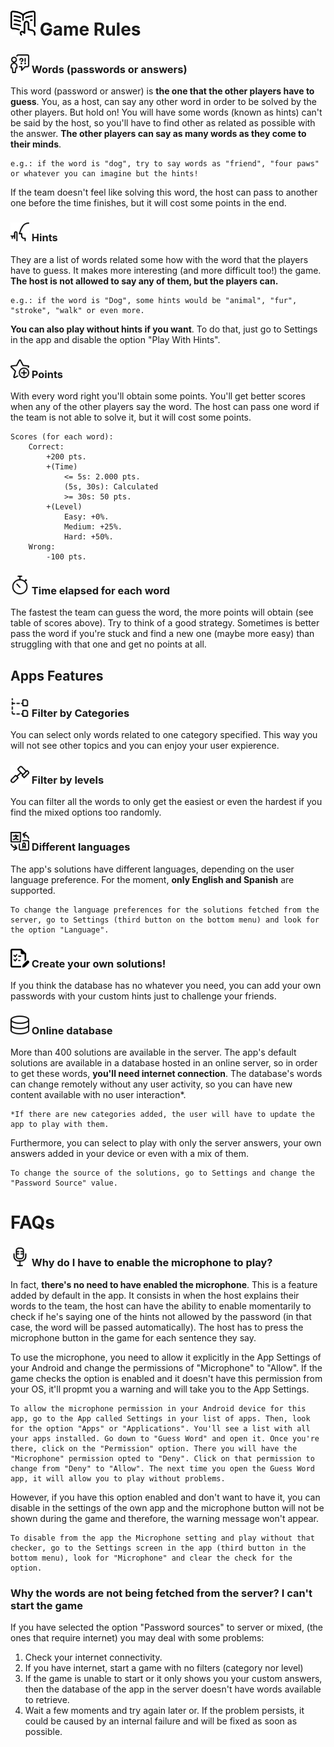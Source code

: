 <!--# <img alt='SecretManager' src='https://github.com/miguelromeral/SecretManager/blob/master/app/src/main/ic_launcher_sm_v2-web.png' height="35" width="auto" /> How to use Secret Manager: FAQs
-->

<!--
<a href='https://play.google.com/store/apps/details?id=es.miguelromeral.secretmanager&pcampaignid=MKT-Other-global-all-co-prtnr-py-PartBadge-Mar2515-1'><img alt='Get it on Google Play' src='https://play.google.com/intl/en_us/badges/images/generic/en_badge_web_generic.png' height="70" width="auto" /></a>
-->

# <img alt='Rules' src='https://raw.githubusercontent.com/miguelromeral/PasswordGame/master/app/src/main/res/drawable/instructions.png' height="40" width="auto" /> Game Rules

### <img alt='Words' src='https://raw.githubusercontent.com/miguelromeral/PasswordGame/master/app/src/main/res/drawable/word.png' height="30" width="auto" /> Words (passwords or answers)

This word (password or answer) is **the one that the other players have to guess**. You, as a host, can say any other word in order to be solved by the other players. But hold on! You will have some words (known as hints) can't be said by the host, so you'll have to find other as related as possible with the answer. **The other players can say as many words as they come to their minds**.

```
e.g.: if the word is "dog", try to say words as "friend", "four paws" or whatever you can imagine but the hints!
```

If the team doesn't feel like solving this word, the host can pass to another one before the time finishes, but it will cost some points in the end.

### <img alt='Hints' src='https://raw.githubusercontent.com/miguelromeral/PasswordGame/master/app/src/main/res/drawable/hint.png' height="30" width="auto" /> Hints

They are a list of words related some how with the word that the players have to guess. It makes more interesting (and more difficult too!) the game. **The host is not allowed to say any of them, but the players can.**

```
e.g.: if the word is "Dog", some hints would be "animal", "fur", "stroke", "walk" or even more.
```

**You can also play without hints if you want**. To do that, just go to Settings in the app and disable the option "Play With Hints".

### <img alt='Points' src='https://raw.githubusercontent.com/miguelromeral/PasswordGame/master/app/src/main/res/drawable/star_add.png' height="30" width="auto" /> Points

With every word right you'll obtain some points. You'll get better scores when any of the other players say the word. The host can pass one word if the team is not able to solve it, but it will cost some points.

```
Scores (for each word):
    Correct:
        +200 pts.
        +(Time)
            <= 5s: 2.000 pts.
            (5s, 30s): Calculated
            >= 30s: 50 pts.
        +(Level)
            Easy: +0%.
            Medium: +25%.
            Hard: +50%.
    Wrong:
        -100 pts.
```

### <img alt='Time' src='https://raw.githubusercontent.com/miguelromeral/PasswordGame/master/app/src/main/res/drawable/stopwatch_regular.png' height="30" width="auto" /> Time elapsed for each word

The fastest the team can guess the word, the more points will obtain (see table of scores above). Try to think of a good strategy. Sometimes is better pass the word if you're stuck and find a new one (maybe more easy) than struggling with that one and get no points at all.

## Apps Features

### <img alt='Categories' src='https://raw.githubusercontent.com/miguelromeral/PasswordGame/master/app/src/main/res/drawable/category.png' height="30" width="auto" /> Filter by Categories

You can select only words related to one category specified. This way you will not see other topics and you can enjoy your user expierence.

### <img alt='Level' src='https://raw.githubusercontent.com/miguelromeral/PasswordGame/master/app/src/main/res/drawable/level.png' height="30" width="auto" /> Filter by levels

You can filter all the words to only get the easiest or even the hardest if you find the mixed options too randomly.

### <img alt='Language' src='https://raw.githubusercontent.com/miguelromeral/PasswordGame/master/app/src/main/res/drawable/language.png' height="30" width="auto" /> Different languages

The app's solutions have different languages, depending on the user language preference. For the moment, **only English and Spanish** are supported.

```
To change the language preferences for the solutions fetched from the server, go to Settings (third button on the bottom menu) and look for the option "Language".
```

### <img alt='Custom Words' src='https://raw.githubusercontent.com/miguelromeral/PasswordGame/master/app/src/main/res/drawable/list_edit.png' height="30" width="auto" /> Create your own solutions!

If you think the database has no whatever you need, you can add your own passwords with your custom hints just to challenge your friends. 

### <img alt='Server' src='https://raw.githubusercontent.com/miguelromeral/PasswordGame/master/app/src/main/res/drawable/database_regular.png' height="30" width="auto" /> Online database

More than 400 solutions are available in the server. The app's default solutions are available in a database hosted in an online server, so in order to get these words, **you'll need internet connection**. The database's words can change remotely without any user activity, so you can have new content available with no user interaction*.

```
*If there are new categories added, the user will have to update the app to play with them.
```

Furthermore, you can select to play with only the server answers, your own answers added in your device or even with a mix of them. 

```
To change the source of the solutions, go to Settings and change the "Password Source" value.
```

# FAQs

### <img alt='Microphone' src='https://raw.githubusercontent.com/miguelromeral/PasswordGame/master/app/src/main/res/drawable/microphone_regular.png' height="30" width="auto" /> Why do I have to enable the microphone to play?

In fact, **there's no need to have enabled the microphone**. This is a feature added by default in the app. It consists in when the host explains their words to the team, the host can have the ability to enable momentarily to check if he's saying one of the hints not allowed by the password (in that case, the word will be passed automatically). The host has to press the microphone button in the game for each sentence they say.

To use the microphone, you need to allow it explicitly in the App Settings of your Android and change the permissions of "Microphone" to "Allow". If the game checks the option is enabled and it doesn't have this permission from your OS, it'll propmt you a warning and will take you to the App Settings.

```
To allow the microphone permission in your Android device for this app, go to the App called Settings in your list of apps. Then, look for the option "Apps" or "Applications". You'll see a list with all your apps installed. Go down to "Guess Word" and open it. Once you're there, click on the "Permission" option. There you will have the "Microphone" permission opted to "Deny". Click on that permission to change from "Deny" to "Allow". The next time you open the Guess Word app, it will allow you to play without problems.
```

However, if you have this option enabled and don't want to have it, you can disable in the settings of the own app and the microphone button will not be shown during the game and therefore, the warning message won't appear.

```
To disable from the app the Microphone setting and play without that checker, go to the Settings screen in the app (third button in the bottom menu), look for "Microphone" and clear the check for the option.
```

### Why the words are not being fetched from the server? I can't start the game

If you have selected the option "Password sources" to server or mixed, (the ones that require internet) you may deal with some problems:

1. Check your internet connectivity.
2. If you have internet, start a game with no filters (category nor level)
3. If the game is unable to start or it only shows you your custom answers, then the database of the app in the server doesn't have words available to retrieve.
4. Wait a few moments and try again later or. If the problem persists, it could be caused by an internal failure and will be fixed as soon as possible.